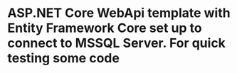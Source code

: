 # ASP.NET Core WebApi template with Entity Framework Core set up to connect to MSSQL Server. For quick testing some code